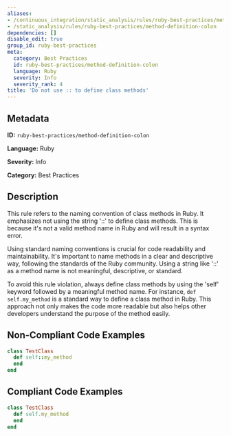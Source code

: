 ```yaml
---
aliases:
- /continuous_integration/static_analysis/rules/ruby-best-practices/method-definition-colon
- /static_analysis/rules/ruby-best-practices/method-definition-colon
dependencies: []
disable_edit: true
group_id: ruby-best-practices
meta:
  category: Best Practices
  id: ruby-best-practices/method-definition-colon
  language: Ruby
  severity: Info
  severity_rank: 4
title: 'Do not use :: to define class methods'
---
```

<!--  SOURCED FROM https://github.com/DataDog/datadog-static-analyzer-rule-docs -->


## Metadata
**ID:** `ruby-best-practices/method-definition-colon`

**Language:** Ruby

**Severity:** Info

**Category:** Best Practices

## Description
This rule refers to the naming convention of class methods in Ruby. It emphasizes not using the string '::' to define class methods. This is because it's not a valid method name in Ruby and will result in a syntax error. 

Using standard naming conventions is crucial for code readability and maintainability. It's important to name methods in a clear and descriptive way, following the standards of the Ruby community. Using a string like '::' as a method name is not meaningful, descriptive, or standard.

To avoid this rule violation, always define class methods by using the 'self' keyword followed by a meaningful method name. For instance, `def self.my_method` is a standard way to define a class method in Ruby. This approach not only makes the code more readable but also helps other developers understand the purpose of the method easily.

## Non-Compliant Code Examples
```ruby
class TestClass
  def self::my_method
  end
end

```

## Compliant Code Examples
```ruby
class TestClass
  def self.my_method
  end
end

```
